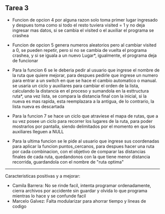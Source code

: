 Tarea 3 
--------------------------------------------------
 - Funcion de opcion 4 por alguna razon solo toma primer lugar ingresado y despues toma como si todo el resto tuviera visited = 1 y no deja ingresar mas datos, si se cambia el visited o el auxiliar el programa se crashea

 - Funcion de opcion 5 genera numeros aleatorios pero al cambiar visited a 0, se pueden repetir, pero si no se cambia de vuelta el programa crashea, y si se iguala a un nuevo Lugar*, igualmente, el programa deja de funcionar

 - Para la funcion 6 se le deberia pedir al usuario que ingrese el nombre de la ruta que quiere mejorar, para despues pedirle que ingrese un numero para entrar a un switch en que se hace el cambio automatico o manual. se usaria un ciclo y auxiliares para cambiar el orden de la lista, calculando la distancia en el proceso y sumandola en la esttructura ruta*, una vez lista, se compara la distancia final con la inicial, si la nueva es mas rapida, esta reemplazara a la antigua, de lo contrario, la lista nueva es descartada

 - Para la funcion 7 se hace un ciclo que atraviese el mapa de rutas, que a su vez posee un ciclo para recorrer los lugares de la ruta, para poder mostrarlos por pantalla, siendo delimitados por el momento en que los auxiliares lleguen a NULL

 - Para la ultima funcion se le pide al usuario que ingrese sus coordenadas para aplicar la funcion puntos_cercanos, para despues hacer una ruta por cada combinacion, con el objetivo de comparar las distancias finales de cada ruta, quedandonos con la que tiene menor distancia recorrida, guardandola con el nombre de "ruta optima"

--------------------------------------------------
Caracteristicas positivas y a mejorar:
 - Camila Barrera: No se rinde facil, intenta programar ordenadamente, cierra archivos por accidente sin guardar y olvida lo que programa mientras lo hace y se confunde facil
 - Marcelo Galvez: Falta modularizar para ahorrar tiempo y lineas de codigo
